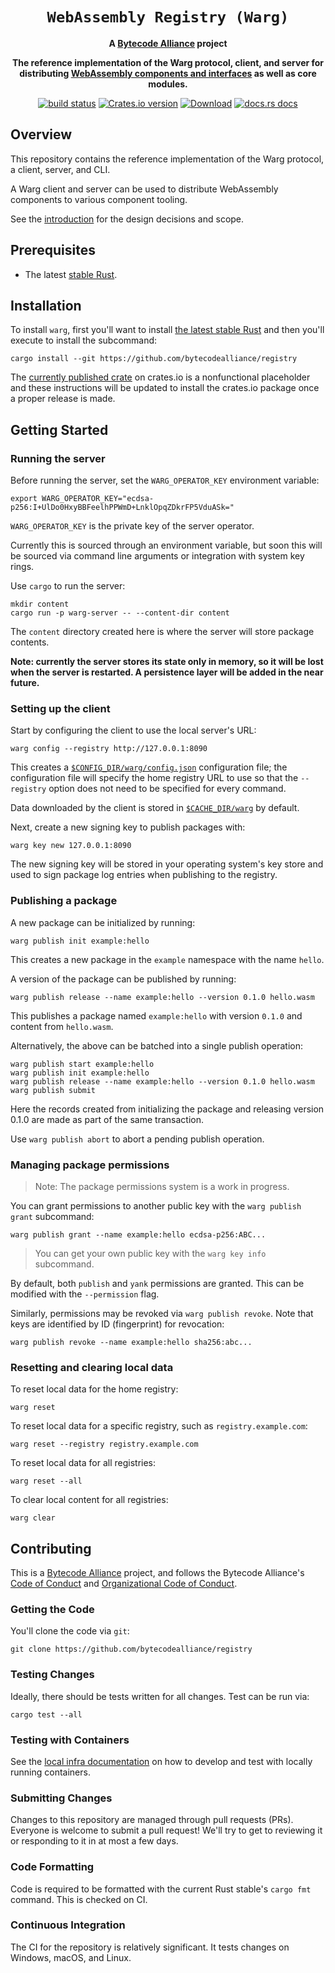 <div align="center">
  <h1><code>WebAssembly Registry (Warg)</code></h1>

<strong>A <a href="https://bytecodealliance.org/">Bytecode Alliance</a> project</strong>

  <p>
    <strong>The reference implementation of the Warg protocol, client, and server for distributing <a href="https://github.com/WebAssembly/component-model/">WebAssembly components and interfaces</a> as well as core modules.</strong>
  </p>

  <p>
    <a href="https://github.com/bytecodealliance/registry/actions?query=workflow%3ACI"><img src="https://github.com/bytecodealliance/registry/workflows/Rust/badge.svg" alt="build status" /></a>
    <a href="https://crates.io/crates/warg-cli"><img src="https://img.shields.io/crates/v/warg-cli.svg?style=flat-square" alt="Crates.io version" /></a>
    <a href="https://crates.io/crates/warg-cli"><img src="https://img.shields.io/crates/d/warg-cli.svg?style=flat-square" alt="Download" /></a>
    <a href="https://bytecodealliance.github.io/warg-cli/"><img src="https://img.shields.io/badge/docs-latest-blue.svg?style=flat-square" alt="docs.rs docs" /></a>
  </p>
</div>

## Overview

This repository contains the reference implementation of the Warg protocol, a client,
server, and CLI.

A Warg client and server can be used to distribute WebAssembly components to
various component tooling.

See the [introduction](docs/README.md) for the design decisions and scope.

## Prerequisites

- The latest [stable Rust](https://www.rust-lang.org/tools/install).

## Installation

To install `warg`, first you'll want to install
[the latest stable Rust](https://www.rust-lang.org/tools/install) and then
you'll execute to  install the subcommand:

```
cargo install --git https://github.com/bytecodealliance/registry
```

The [currently published crate](https://crates.io/crates/warg-cli)
on crates.io is a nonfunctional placeholder and these instructions will be
updated to install the crates.io package once a proper release is made.

## Getting Started

### Running the server

Before running the server, set the `WARG_OPERATOR_KEY` environment
variable:

```
export WARG_OPERATOR_KEY="ecdsa-p256:I+UlDo0HxyBBFeelhPPWmD+LnklOpqZDkrFP5VduASk="
```

`WARG_OPERATOR_KEY` is the private key of the server operator.

Currently this is sourced through an environment variable, but soon this will 
be sourced via command line arguments or integration with system key rings.

Use `cargo` to run the server:

```
mkdir content
cargo run -p warg-server -- --content-dir content
```

The `content` directory created here is where the server will store package 
contents.

**Note: currently the server stores its state only in memory, so it will be 
lost when the server is restarted. A persistence layer will be added in the 
near future.**

### Setting up the client

Start by configuring the client to use the local server's URL:

```
warg config --registry http://127.0.0.1:8090
```

This creates a [`$CONFIG_DIR/warg/config.json`][config_dir] configuration file; 
the configuration file will specify the home registry URL to use so that the
`--registry` option does not need to be specified for every command.

Data downloaded by the client is stored in [`$CACHE_DIR/warg`][cache_dir] by 
default.

Next, create a new signing key to publish packages with:

```
warg key new 127.0.0.1:8090
```

The new signing key will be stored in your operating system's key store and
used to sign package log entries when publishing to the registry.

[config_dir]: https://docs.rs/dirs/5.0.0/dirs/fn.config_dir.html
[cache_dir]: https://docs.rs/dirs/5.0.0/dirs/fn.cache_dir.html

### Publishing a package

A new package can be initialized by running:

```
warg publish init example:hello
```

This creates a new package in the `example` namespace with the name `hello`.

A version of the package can be published by running:

```
warg publish release --name example:hello --version 0.1.0 hello.wasm
```

This publishes a package named `example:hello` with version `0.1.0` and content from 
`hello.wasm`.

Alternatively, the above can be batched into a single publish operation:

```
warg publish start example:hello
warg publish init example:hello
warg publish release --name example:hello --version 0.1.0 hello.wasm
warg publish submit
```

Here the records created from initializing the package and releasing version
0.1.0 are made as part of the same transaction.

Use `warg publish abort` to abort a pending publish operation.

### Managing package permissions

> Note: The package permissions system is a work in progress.

You can grant permissions to another public key with the `warg publish grant` subcommand:

```
warg publish grant --name example:hello ecdsa-p256:ABC...
```

> You can get your own public key with the `warg key info` subcommand.

By default, both `publish` and `yank` permissions are granted. This can be modified with the `--permission` flag.

Similarly, permissions may be revoked via `warg publish revoke`. Note that
keys are identified by ID (fingerprint) for revocation:

```
warg publish revoke --name example:hello sha256:abc...
```

### Resetting and clearing local data

To reset local data for the home registry:
```
warg reset
```

To reset local data for a specific registry, such as `registry.example.com`:
```
warg reset --registry registry.example.com
```

To reset local data for all registries:
```
warg reset --all
```

To clear local content for all registries:
```
warg clear
```


## Contributing

This is a [Bytecode Alliance](https://bytecodealliance.org/) project, and
follows the Bytecode Alliance's [Code of Conduct](CODE_OF_CONDUCT.md) and
[Organizational Code of Conduct](ORG_CODE_OF_CONDUCT.md).

### Getting the Code

You'll clone the code via `git`:

```
git clone https://github.com/bytecodealliance/registry
```

### Testing Changes

Ideally, there should be tests written for all changes. Test can be run via:

```
cargo test --all
```

### Testing with Containers

See the [local infra documentation](infra/local/README.md) on how to develop and test with locally running containers.

### Submitting Changes

Changes to this repository are managed through pull requests (PRs). Everyone
is welcome to submit a pull request! We'll try to get to reviewing it or
responding to it in at most a few days.

### Code Formatting

Code is required to be formatted with the current Rust stable's `cargo fmt`
command. This is checked on CI.

### Continuous Integration

The CI for the repository is relatively significant. It tests changes on
Windows, macOS, and Linux.
